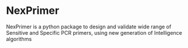 # NexPrimer
NexPrimer is a python package to design and validate wide range of Sensitive and Specific PCR primers, using new generation of Intelligence algorithms

